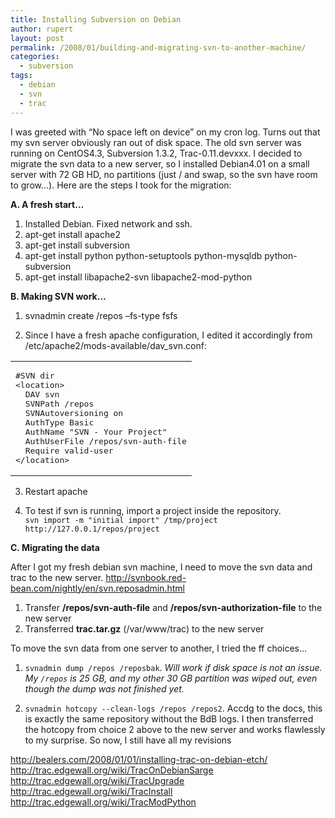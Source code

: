 ```yaml
---
title: Installing Subversion on Debian
author: rupert
layout: post
permalink: /2008/01/building-and-migrating-svn-to-another-machine/
categories:
  - subversion
tags:
  - debian
  - svn
  - trac
---
```

I was greeted with &#8220;No space left on device&#8221; on my cron log. Turns out that my svn server obviously ran out of disk space. The old svn server was running on CentOS4.3, Subversion 1.3.2, Trac-0.11.devxxx. I decided to migrate the svn data to a new server, so I installed Debian4.01 on a small server with 72 GB HD, no partitions (just / and swap, so the svn have room to grow&#8230;). Here are the steps I took for the migration:

**A. A fresh start&#8230;**  
1. Installed Debian. Fixed network and ssh.  
2. apt-get install apache2  
3. apt-get install subversion  
4. apt-get install python python-setuptools python-mysqldb python-subversion  
5. apt-get install libapache2-svn libapache2-mod-python

**B. Making SVN work&#8230;**  
1. svnadmin create /repos &#8211;fs-type fsfs

2. Since I have a fresh apache configuration, I edited it accordingly from /etc/apache2/mods-available/dav_svn.conf:

<div class="wp_syntax">
  <table>
    <tr>
      <td class="code">
        <pre class="conf" style="font-family:monospace;">#SVN dir
&lt;location&gt;
  DAV svn
  SVNPath /repos
  SVNAutoversioning on
  AuthType Basic
  AuthName "SVN - Your Project"
  AuthUserFile /repos/svn-auth-file
  Require valid-user
&lt;/location&gt;</pre>
      </td>
    </tr>
  </table>
</div>

3. Restart apache

4. To test if svn is running, import a project inside the repository.  
`svn import -m "initial import" /tmp/project http://127.0.0.1/repos/project`

**C. Migrating the data**

After I got my fresh debian svn machine, I need to move the svn data and trac to the new server. <http://svnbook.red-bean.com/nightly/en/svn.reposadmin.html>

1. Transfer **/repos/svn-auth-file** and **/repos/svn-authorization-file** to the new server  
2. Transferred **trac.tar.gz** (/var/www/trac) to the new server

To move the svn data from one server to another, I tried the ff choices&#8230;  
1. `svnadmin dump /repos /reposbak`. *Will work if disk space is not an issue. My `/repos` is 25 GB, and my other 30 GB partition was wiped out, even though the dump was not finished yet.*

2. `svnadmin hotcopy --clean-logs /repos /repos2`. Accdg to the docs, this is exactly the same repository without the BdB logs. I then transferred the hotcopy from choice 2 above to the new server and works flawlessly to my surprise. So now, I still have all my revisions

<http://bealers.com/2008/01/01/installing-trac-on-debian-etch/>  
<http://trac.edgewall.org/wiki/TracOnDebianSarge>  
<http://trac.edgewall.org/wiki/TracUpgrade>  
<http://trac.edgewall.org/wiki/TracInstall>  
<http://trac.edgewall.org/wiki/TracModPython>